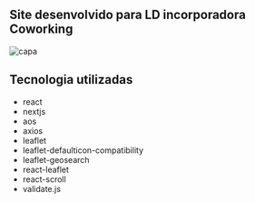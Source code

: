 
## Site desenvolvido para LD incorporadora Coworking

![capa](https://user-images.githubusercontent.com/16269962/172026911-5ee92e1e-a630-4a35-a0cf-a9c9477b8ef0.jpg)


## Tecnologia utilizadas
- react
- nextjs
- aos
- axios
- leaflet
- leaflet-defaulticon-compatibility
- leaflet-geosearch
- react-leaflet
- react-scroll
- validate.js
